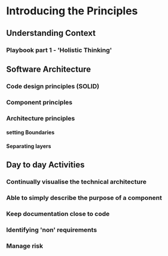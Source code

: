 # Introducing the Principles

## Understanding Context

### Playbook part 1 - 'Holistic Thinking'

## Software Architecture

### Code design principles (SOLID)
### Component principles
### Architecture principles
#### setting Boundaries
#### Separating layers

## Day to day Activities

### Continually visualise the technical architecture
### Able to simply describe the purpose of a component
### Keep documentation close to code
### Identifying 'non' requirements
###  Manage risk
